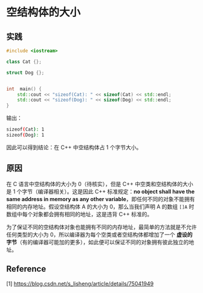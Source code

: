 # 空结构体的大小

## 实践

```c++
#include <iostream>

class Cat {};

struct Dog {};


int  main() {
    std::cout << "sizeof(Cat): " << sizeof(Cat) << std::endl;
    std::cout << "sizeof(Dog): " << sizeof(Dog) << std::endl;
}
```

输出：

```bash
sizeof(Cat): 1
sizeof(Dog): 1
```

因此可以得到结论：在 C++ 中空结构体占 1 个字节大小。

## 原因

在 C 语言中空结构体的大小为 0（待核实），但是 C++ 中空类和空结构体的大小是 1 个字节（编译器相关）。这是因此 C++ 标准规定：**no object shall have the same address in memory as any other variable**，即任何不同的对象不能拥有相同的内存地址。假设空结构体 A 的大小为 0，那么当我们声明 A 的数组 `[]A` 时数组中每个对象都会拥有相同的地址，这是违背 C++ 标准的。

为了保证不同的空结构体对象也能拥有不同的内存地址，最简单的方法就是不允许任何类型的大小为 0，所以编译器为每个空类或者空结构体都增加了一个 **虚设的字节**（有的编译器可能加的更多），如此便可以保证不同的对象拥有彼此独立的地址。

## Reference

[1] <https://blog.csdn.net/s_lisheng/article/details/75041949>
